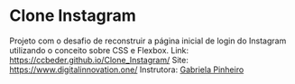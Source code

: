 # Clone Instagram

Projeto com o desafio de reconstruir a página inicial de login do Instagram utilizando o conceito sobre CSS e Flexbox.
Link: https://ccbeder.github.io/Clone_Instagram/
Site: https://www.digitalinnovation.one/
Instrutora: [Gabriela Pinheiro](https://github.com/SpruceGabriela)
